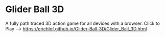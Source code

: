 # Glider Ball 3D
A fully path traced 3D action game for all devices with a browser. Click to Play --> https://erichlof.github.io/Glider-Ball-3D/Glider_Ball_3D.html
